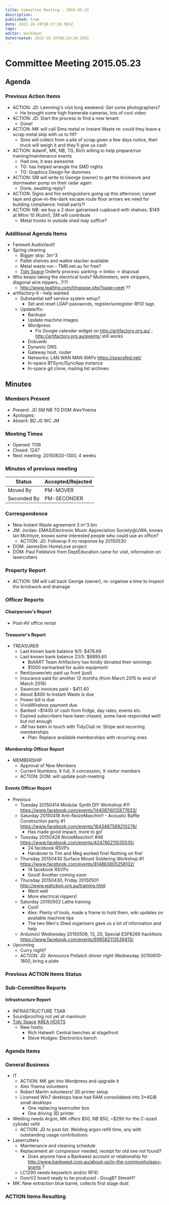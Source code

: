 ```yaml
---
title: Committee Meeting - 2015-05-23
description: 
published: true
date: 2022-10-19T10:27:28.981Z
tags: 
editor: markdown
dateCreated: 2022-10-19T08:24:29.293Z
---
```


# Committee Meeting 2015.05.23

## Agenda

### Previous Action Items

-   ACTION: JD: Lemming's visit long weekend: Get some photographers?
    -   He brought some high framerate cameras, lots of cool video
-   ACTION: JD: Start the process to find a new tenant
    -   Done!
-   ACTION: MK will call Sims metal or Instant Waste re: could they leave a scrap metal skip with us to fill?
    -   Sims will collect from a pile of scrap given a few days notice, their truck will weigh it and they'll give us cash
-   ACTION: AdamF, MK, NB, TG, Rich willing to help prepare/run training/maintenance events
    -   Had one, it was awesome
    -   TG: has helped wrangle the SMD nights
    -   TG: Graphics Design for dummies
-   ACTION: SM will write to George (owner) to get the brickwork and stormwater pump on their radar again
    -   Done, awaiting reply?
-   ACTION: Signs and fire extinguishers going up this afternoon; carpet tape and glow-in-the-dark escape route floor arrows we need for building compliance: Install party?!
-   ACTION: NB: we buy a 2 door galvanised cupboard with shelves: \$149 at Mitre 10 (Kulin!), SM will contribute
    -   Metal trunks in outside shed may suffice?

### Additional Agenda Items

-   Farewell AudioVault!
-   Spring cleaning
    -   Bigger skip: 3m\^3
    -   Pallet shelves and walkie stacker available
    -   Metal waste run - TMR.net.au for free?
    -   [Tidy Space](/tidyspace/) Orderly process: parking -\> limbo -\> disposal
-   Who keeps taking the electrical tools? Multimeters, wire strippers, diagonal wire nippers...?!?!
    -   <http://www.realhhg.com/hhgpage.php?page=veet> ??
-   artifactory-it - help wanted
    -   Substantial self service system setup?
        -   Set and reset LDAP passwords, register/unregister RFID tags
    -   Update/fix:
        -   Backups
        -   Update machine images
        -   Wordpress
            -   Fix Google calendar widget on <http://artifactory.org.au/> ; <http://artifactory.org.au/events/> still works
        -   Dokuwiki
        -   Dynamic DNS
        -   Gateway host, router
        -   Networks: LAN WAN MAN WAPs <https://spacefed.net/>
        -   In-space BTSync/SyncApp instance
        -   In-space git clone, mailing list archives

## Minutes

### Members Present

-   Present: JD SM NB TG DOM AlexYnema
-   Apologies:
-   Absent: BD JS WC JM

### Meeting Times

-   Opened: 1136
-   Closed: 1247
-   Next meeting: 20150620-1300, 4 weeks

### Minutes of previous meeting

| Status      | Accepted/Rejected |
|-------------|-------------------|
| Moved By    | PM-MOVER          |
| Seconded By | PM-SECONDER       |

### Correspondence

-   New Instant Waste agreement 3 m\^3 bin
-   JM: Jordan: EMAS/Electronic Music Appreciation Society@UWA, knows Ian McIntyre, knows some interested people who could use an office?
    -   ACTION: JD: Followup if no response by 20150530
-   DOM: JamesSim HomeLove project
-   DOM: Paul Fieldwick from DeptEducation came for visit, information on lasercutters

### Property Report

-   ACTION: SM will call back George (owner), re: organise a time to inspect the brickwork and drainage

### Officer Reports

#### Chairperson's Report

-   Post-AV office rental

#### Treasurer's Report

-   TREASURER
    -   Last known bank balance 9/5: \$476.66
    -   Last known bank balance 23/5: \$6895.60
        -   BollART Team Artifactory has kindly donated their winnings
        -   \$1000 earmarked for audio equipment
    -   Rent/power/etc paid up front (just)
    -   Insurance paid for another 12 months (from March 2015 to end of March 2016)
    -   Swancon invoices paid - \$411.40
    -   About \$400 to Instant Waste is due
    -   Power bill is due
    -   VividWireless payment due
    -   Banked \~\$1400 of cash from fridge, day rates, events etc.
    -   Expired subscribers have been chased, some have responded well! but not enough
    -   JM has been in touch with TidyClub re: Stripe and recurring memberships
        -   Plan: Replace available memberships with recurring ones

#### Membership Officer Report

-   MEMBERSHIP
    -   Approval of New Members
    -   Current Numbers: X full, X concession, X visitor members
    -   ACTION: DOM: will update post-meeting

#### Events Officer Report

-   Previous
    -   Tuesday 20150414 Modular Synth DIY Workshop \#11 <https://www.facebook.com/events/1440874012877633/>
    -   Saturday 20150418 Anti-NoizeMaschin!! - Acoustic Baffle Construction party \#1 <https://www.facebook.com/events/1643467569210278/>
        -   Has made good impact, more to go!
    -   Tuesday 20150428 NoizeMaschin!! \#46 <https://www.facebook.com/events/424780211035535/>
        -   24 facebook RSVPs
        -   Handover to Tim and Meg worked fine! Nothing on fire!
    -   Thursday 20150430 Surface Mount Soldering Workshop \#1 <https://www.facebook.com/events/814863605258102/>
        -   14 facebook RSVPs
        -   Good! Another coming soon
    -   Thursday 20150430, Friday 20150501 <http://www.wahckon.org.au/training.html>
        -   Went well
        -   More electrical nippers!
    -   Saturday 20150502 Lathe training
        -   Cool!
        -   Alex: Plenty of tools, made a frame to hold them, wiki updates on available machine tips
        -   The two Men's Shed organisers gave us a lot of information and help
    -   ArduinoU Wednesday 20150506, 13, 20, Special ESP8266 hackfests <https://www.facebook.com/events/898582113539413/>
-   Upcoming
    -   Curry night?
    -   ACTION: JD: Announce Potlatch dinner night Wednesday 20150610-1800, bring a plate

### Previous ACTION Items Status

### Sub-Committee Reports

#### Infrastructure Report

-   INFRASTRUCTURE TSAR
-   Soundproofing not yet at maximum
-   [Tidy Space](/tidyspace/) [AREA HOSTS](/areahosts/)
    -   New hosts:
        -   Rich Hatwell: Central benches at stagefront
        -   Steve Hodges: Electronics bench

### Agenda Items

### General Business

-   IT
    -   ACTION: MK get into Wordpress and upgrade it
    -   Alex Ynema volunteers
    -   Robert Martin volunteers! 3D printer setup
    -   Licensed Win7 desktops have had RAM consolidated into 3\*4GiB small desktops
        -   One replacing lasercutter box
        -   One driving 3D printer
-   Welding needs Argon, MK offers \$50, NB \$50, \~\$290 for the C-sized cylinder refill
    -   ACTION: JD to post list: Welding argon refill time, any with outstanding usage contributions
-   Lasercutters
    -   Maintenance and cleaning schedule
    -   Replacement air compressor needed, receipt for old one not found?
        -   Does anyone have a Bankwest account or relationship for <http://www.bankwest.com.au/about-us/in-the-community/easy-grants> ?
    -   LC1290 needs keyswitch and/or RFID
    -   DoorV2 board ready to be produced - DougB? SteveH?
-   MK: New extraction blue barrel, collects first stage dust

### ACTION Items Resulting
